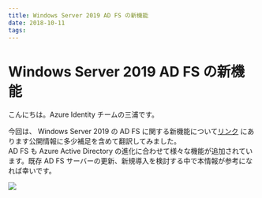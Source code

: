 ```yaml
---
title: Windows Server 2019 AD FS の新機能
date: 2018-10-11
tags:
---
```

# Windows Server 2019 AD FS の新機能
こんにちは。Azure Identity チームの三浦です。  
  
今回は、 Windows Server 2019 の AD FS に関する新機能について[リンク](https://docs.microsoft.com/en-us/windows-server/identity/ad-fs/overview/whats-new-active-directory-federation-services-windows-server) にあります公開情報に多少補足を含めて翻訳してみました。  
AD FS も Azure Active Directory の進化に合わせて様々な機能が追加されています。既存 AD FS サーバーの更新、新規導入を検討する中で本情報が参考になれば幸いです。  
  
![](./active-directory-federation-service/2019adfs)
